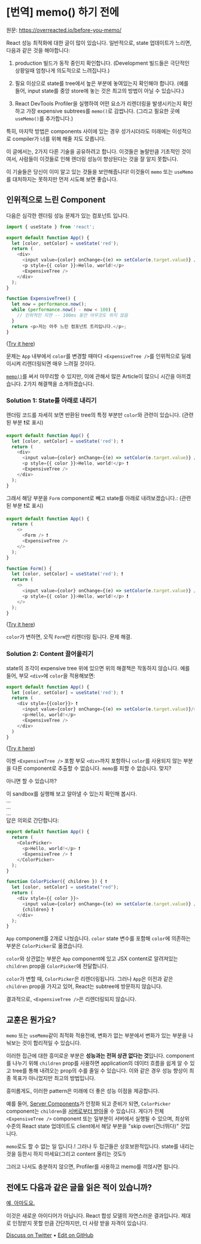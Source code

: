 # [번역] memo() 하기 전에

원문: https://overreacted.io/before-you-memo/

React 성능 최적화에 대한 글이 많이 있습니다. 일반적으로, state 업데이트가 느리면, 다음과 같은 것을 해야합니다:

1. production 빌드가 동작 중인지 확인합니다. (Development 빌드들은 극단적인 상황일때 엄청나게 의도적으로 느려집니다.)

2. 필요 이상으로 state를 tree에서 높은 부분에 놓여있는지 확인해야 합니다. (예를 들어, input state를 중앙 store에 놓는 것은 최고의 방법이 아닐 수 있습니다.)

3. React DevTools Profiler을 실행하여 어떤 요소가 리렌더링을 발생시키는지 확인하고 가장 expensive subtrees를 `memo()`로 감쌉니다. (그리고 필요한 곳에 `useMemo()`를 추가합니다.)

특히, 마지막 방법은 components 사이에 있는 경우 성가시더라도 미래에는 이성적으로 compiler가 너를 위해 해줄 지도 모릅니다.

이 글에서는, 2가지 다른 기술을 공유하려고 합니다. 이것들은 놀랄만큼 기초적인 것이여서, 사람들이 이것들로 인해 렌더링 성능이 향상된다는 것을 잘 알지 못합니다.

이 기술들은 당신이 이미 알고 있는 것들을 보안해줍니다! 이것들이 `memo` 또는 `useMemo`를 대처하지는 못하지만 먼저 시도해 보면 좋습니다.

## 인위적으로 느린 Component

다음은 심각한 렌더링 성능 문제가 있는 컴포넌트 입니다.

```js
import { useState } from 'react';

export default function App() {
  let [color, setColor] = useState('red');
  return (
    <div>
      <input value={color} onChange={(e) => setColor(e.target.value)} />
      <p style={{ color }}>Hello, world!</p>
      <ExpensiveTree />
    </div>
  );
}

function ExpensiveTree() {
  let now = performance.now();
  while (performance.now() - now < 100) {
    // 인위적인 지연 -- 100ms 동안 아무것도 하지 않음
  }
  return <p>저는 아주 느린 컴포넌트 트리입니다.</p>;
}
```

([Try it here](https://codesandbox.io/s/frosty-glade-m33km?file=/src/App.js:23-513))

문제는 `App` 내부에서 `color`를 변경할 때마다 `<ExpensiveTree />`를 인위적으로 딜레이시켜 리렌더링되면 매우 느려질 것이다.

[`memo()`](https://codesandbox.io/s/amazing-shtern-61tu4?file=/src/App.js)를 써서 마무리할 수 있지만, 이에 관해서 많은 Article이 많으니 시간을 아끼겠습니다. 2가지 해결책을 소개하겠습니다.

### Solution 1: State를 아래로 내리기

렌더링 코드를 자세히 보면 반환된 tree의 특정 부분만 `color`와 관련이 있습니다. (관련된 부분 ❗️로 표시)

```js
export default function App() {
  let [color, setColor] = useState('red'); ❗️
  return (
    <div>
      <input value={color} onChange={(e) => setColor(e.target.value)} /> ❗️
      <p style={{ color }}>Hello, world!</p> ❗️
      <ExpensiveTree />
    </div>
  );
}
```

그래서 해당 부분을 `Form` component로 빼고 state를 아래로 내려보겠습니다.: (관련된 부분 ❗️로 표시)

```js
export default function App() {
  return (
    <>
      <Form /> ❗️
      <ExpensiveTree />
    </>
  );
}

function Form() {
  let [color, setColor] = useState('red'); ❗️
  return (
    <>
      <input value={color} onChange={(e) => setColor(e.target.value)} /> ❗️
      <p style={{ color }}>Hello, world!</p> ❗️
    </>
  );
}
```

([Try it here](https://codesandbox.io/s/billowing-wood-1tq2u?file=/src/App.js:64-380))

`color`가 변하면, 오직 `Form`만 리렌더링 됩니다. 문제 해결.

### Solution 2: Content 끌어올리기

state의 조각이 expensive tree 위에 있으면 위의 해결책은 작동하지 않습니다. 예를 들어, 부모 `<div>`에 `color`을 적용해보면:

```js
export default function App() {
  let [color, setColor] = useState('red'); ❗️
  return (
    <div style={{color}}> ❗️
      <input value={color} onChange={(e) => setColor(e.target.value)}/>
      <p>Hello, world!</p>
      <ExpensiveTree />
    </div>
  )
}
```

([Try it here](https://codesandbox.io/s/bold-dust-0jbg7?file=/src/App.js:58-313))

이젠 `<ExpensiveTree />` 포함 부모 `<div>`까지 포함하니 `color`를 사용되지 않는 부분을 다른 component로 추출할 수 없습니다. `memo`를 피할 수 없습니다. 맞지?

아니면 할 수 있습니까?

이 sandbox를 실행해 보고 알아낼 수 있는지 확인해 봅시다.
<br/>
...
<br/>
...
<br/>
...
<br/>
답은 의외로 간단합니다:

```js
export default function App() {
  return (
    <ColorPicker>
      <p>Hello, world!</p> ❗️
      <ExpensiveTree /> ❗️
    </ColorPicker>
  );
}

function ColorPicker({ children }) { ❗️
  let [color, setColor] = useState("red");
  return (
    <div style={{ color }}>
      <input value={color} onChange={(e) => setColor(e.target.value)} />
      {children} ❗️
    </div>
  );
}
```

`App` component를 2개로 나눴습니다. `color` state 변수를 포함해 `color`에 의존하는 부분은 `ColorPicker`로 옮겼습니다.

`color`와 상관없는 부분은 `App` component에 있고 JSX content로 알려져있는 `children` prop을 `ColorPicker`에 전달합니다.

`color`가 변할 때, `ColorPicker`은 리렌더링됩니다. 그러나
`App`은 이전과 같은 `children` prop을 가지고 있어, React는 subtree에 방문하지 않습니다.

결과적으로, `<ExpensiveTree />`은 리렌더링되지 않습니다.

## 교훈은 뭔가요?

`memo` 또는 `useMemo`같이 최적화 적용전에, 변화가 없는 부분에서 변화가 있는 부분을 나눠보는 것이 합리적일 수 있습니다.

이러한 접근에 대한 흥미로운 부분은 **성능과는 전혀 상관 없다는 것**입니다. component를 나누기 위해 `children` prop를 사용하면 application의 데이터 흐름을 쉽게 알 수 있고 tree를 통해 내려오는 prop의 수를 줄일 수 있습니다. 이와 같은 경우 성능 향상이 최종 목표가 아니었지만 최고의 방법입니다.

흥미롭게도, 이러한 pattern은 미래에 더 좋은 성능 이점을 제공합니다.

예를 들어, [Server Components](https://reactjs.org/blog/2020/12/21/data-fetching-with-react-server-components.html)가 안정화 되고 준비가 되면, `ColorPicker` component는 `children`을 [서버로부터 받아](https://www.youtube.com/watch?v=TQQPAU21ZUw&t=1314s)올 수 있습니다. 게다가 전체 `<ExpensiveTree />` component 또는 일부분이 서버에서 실행될 수 있으며, 최상위 수준의 React state 업데이트도 client에서 해당 부분을 "skip over(건너뛰다)" 것입니다.

`memo`로도 할 수 없는 일 입니다.! 그러나 두 접근들은 상호보완적입니다. state를 내리는 것을 등한시 하지 마세요(그리고 content 올리는 것도!)

그러고 나서도 충분하지 않으면, Profiler를 사용하고 memo를 끼얹시면 됩니다.

## 전에도 다음과 같은 글을 읽은 적이 있습니까?

[예, 아마도요.](https://kentcdodds.com/blog/optimize-react-re-renders)

이것은 새로운 아이디어가 아닙니다. React 합성 모델의 자연스러운 결과입니다. 제대로 인정받지 못할 만큼 간단하지만, 더 사랑 받을 자격이 있습니다.

[Discuss on Twitter](https://mobile.twitter.com/search?q=https%3A%2F%2Foverreacted.io%2Fbefore-you-memo%2F) • [Edit on GitHub](https://github.com/gaearon/overreacted.io/edit/master/src/pages/before-you-memo/index.ko.md)
